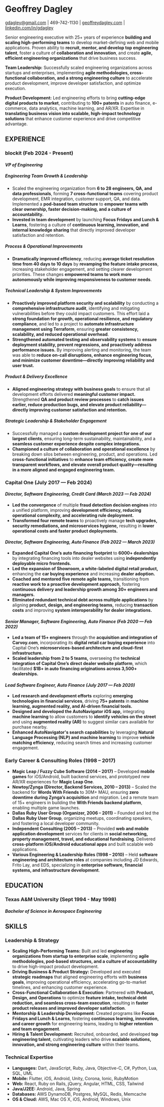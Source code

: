 # **Geoffrey Dagley**

gdagley@gmail.com | 469-742-1130 | [geoffreydagley.com](https://geoffreydagley.com/) | [linkedin.com/in/gdagley](https://www.linkedin.com/in/gdagley)

Senior engineering executive with 25+ years of experience **building and scaling high-performing teams** to develop market-defining web and mobile applications. Proven ability to **recruit, mentor, and develop top engineering talent**, foster a culture of **collaboration and innovation**, and create **agile, efficient engineering organizations** that drive business success.

**Team Leadership:** Successfully scaled engineering organizations across startups and enterprises, implementing **agile methodologies, cross-functional collaboration, and a strong engineering culture** to accelerate product development, improve developer satisfaction, and optimize execution.

**Product Development:** Led engineering efforts to bring **cutting-edge digital products to market**, contributing to **100+ patents** in auto finance, e-commerce, data analytics, machine learning, and AR/XR. Expertise in **translating business vision into scalable, high-impact technology solutions** that enhance customer experience and drive competitive advantage.

## **EXPERIENCE**

### **blockit (Feb 2024 \- Present)**

#### *VP of Engineering*

##### Engineering Team Growth & Leadership

* Scaled the engineering organization from **6 to 28 engineers, QA, and data professionals**, forming **7 cross-functional teams** covering product development, EMR integration, customer support, QA, and data. Implemented a **pod-based team structure** to **empower teams with clear ownership, faster decision-making, and a culture of accountability.**  
* **Invested in team development** by launching **Focus Fridays and Lunch & Learns**, fostering a culture of **continuous learning, innovation, and internal knowledge sharing** that directly improved developer satisfaction and retention.

##### Process & Operational Improvements

* **Dramatically improved efficiency**, reducing **average ticket resolution time from 40 days to 10 days** by **revamping the feature intake process**, increasing stakeholder engagement, and setting clearer development priorities. These changes **empowered teams to work more autonomously while improving responsiveness to customer needs**.

##### Technical Leadership & System Improvements

* **Proactively improved platform security and scalability** by conducting a **comprehensive infrastructure audit**, identifying and mitigating vulnerabilities before they could impact customers. This effort laid a **strong foundation for growth, operational resilience, and regulatory compliance**, and led to a project to **automate infrastructure management using Terraform**, ensuring **greater consistency, scalability, and reduced operational overhead**.
* **Strengthened automated testing and observability systems** to **ensure deployment stability, prevent regressions, and proactively address performance issues.** By improving alerting and monitoring, the team was able to **reduce on-call disruptions, enhance engineering focus, and minimize customer downtime—directly improving reliability and user trust.**

##### Product & Delivery Excellence

* **Aligned engineering strategy with business goals** to ensure that all development efforts delivered **meaningful customer impact.** Strengthened **QA and product review processes** to **catch issues earlier, reduce production bugs, and elevate product reliability—directly improving customer satisfaction and retention.**

##### Strategic Leadership & Stakeholder Engagement

* Successfully managed a **custom development project for one of our largest clients**, ensuring long-term sustainability, maintainability, and a **seamless customer experience despite complex integrations.**  
* **Championed a culture of collaboration and operational excellence** by breaking down silos between engineering, product, and operations. Led **cross-functional initiatives** to **enhance team efficiency, create more transparent workflows, and elevate overall product quality—resulting in a more aligned and engaged engineering team.**

### **Capital One (July 2017 — Feb 2024\)**

#### *Director, Software Engineering, Credit Card (March 2023 — Feb 2024\)*

* **Led the convergence** of multiple **fraud detection decision engines** into a unified platform, improving **development efficiency, reducing operational complexity, and accelerating rule deployment.**  
* **Transformed four remote teams** to proactively manage **tech upgrades, security remediations, and microservices hygiene,** resulting in **lower operational costs and faster product deployments.**

#### *Director, Software Engineering, Auto Finance (Feb 2022 — March 2023\)*

* **Expanded Capital One’s auto financing footprint** to **6000+ dealerships** by integrating financing tools into dealer websites using **independently deployable micro frontends.**  
* **Led the expansion of Showroom, a white-labeled digital retail product,** enhancing the **car buying experience** and increasing **dealer adoption.**  
* **Coached and mentored five remote agile teams,** transitioning from **reactive work to a proactive development approach,** fostering **continuous delivery and leadership growth among 30+ engineers and managers.**  
* **Eliminated redundant technical debt across multiple applications** by aligning **product, design, and engineering teams,** reducing **transaction costs** and improving **system interoperability for dealer integrations.**

#### *Senior Manager, Software Engineering, Auto Finance (Feb 2020 — Feb 2022\)*

* **Led a team of 15+ engineers** through the **acquisition and integration of Carvoy.com**, incorporating its **digital retail car buying experience** into Capital One’s **microservices-based architecture and cloud-first infrastructure.**  
* **Scaled leadership from 2 to 5 teams,** overseeing the **technical integration of Capital One’s direct dealer website platform**, which facilitated **$1B+ in auto financing originations across 3,500+ dealerships.**

#### *Lead Software Engineer, Auto Finance (July 2017 — Feb 2020\)*

* **Led research and development efforts** exploring **emerging technologies in financial services**, driving **75+ patents** in **machine learning, augmented reality, and AI-driven financial tools.**  
* **Designed and developed the AutoNavigator iOS app,** integrating **machine learning** to allow customers to **identify vehicles on the street** and using **augmented reality (AR)** to suggest similar cars available for purchase nearby.  
* **Enhanced AutoNavigator's search capabilities** by leveraging **Natural Language Processing (NLP) and machine learning** to improve **vehicle matching efficiency**, reducing search times and increasing customer engagement.

### **Early Career & Consulting Roles (1998 – 2017\)**

* **Magic Leap / Fuzzy Cube Software (2014 – 2017\)** – Developed **mobile games** for iOS/Android, built backend services, and prototyped new AR/XR experiences for **Magic Leap One**.  
* **Newtoy/Zynga (Director, Backend Services, 2010 – 2013\)** – Scaled the backend for **Words With Friends** to 30M+ MAU, ensuring **zero downtime during Zynga’s acquisition** and migration. Led a remote team of 15+ engineers in building the **With Friends backend platform**, enabling multiple game launches.  
* **Dallas Ruby User Group (Organizer, 2006 – 2011\)** – Founded and led the **Dallas Ruby User Group**, organizing meetups, coordinating speakers, and fostering a local developer community.  
* **Independent Consulting (2005 – 2013\)** – Provided **web and mobile application development** services for clients in **social networking, property management, travel, and educational fundraising**. Delivered **cross-platform iOS/Android educational apps** and built scalable web applications.  
* **Various Engineering & Leadership Roles (1998 – 2010\)** – Held **software engineering and architecture roles** at companies including JD Edwards, Frito Lay, and EDS, specializing in **enterprise software, financial systems, and infrastructure development**.

## **EDUCATION**

### **Texas A\&M University (Sept 1994 \- May 1998\)**

#### *Bachelor of Science in Aerospace Engineering*

## **SKILLS**

### **Leadership & Strategy**

* **Scaling High-Performing Teams:** Built and led **engineering organizations from startup to enterprise scale**, implementing **agile methodologies, pod-based structures, and a culture of accountability** to drive high-impact product development.  
* **Driving Business & Product Strategy:** Developed and executed **strategic roadmaps** that aligned engineering efforts with **business goals**, improving operational efficiency, accelerating go-to-market timelines, and enhancing customer experience.  
* **Cross-Functional Collaboration & Execution:** Partnered with **Product, Design, and Operations** to optimize **feature intake, technical debt reduction, and seamless cross-team execution**, resulting in **faster product releases and improved developer satisfaction**.  
* **Mentorship & Leadership Development:** Created programs like **Focus Fridays and Lunch & Learns**, fostering **continuous learning, innovation, and career growth** for engineering teams, leading to **higher retention and team engagement**.  
* **Hiring & Talent Development:** Recruited, onboarded, and developed **top engineering talent**, cultivating leaders who drive **scalable solutions, innovation, and strong engineering culture** within their teams.

### **Technical Expertise**

* **Languages:** Dart, JavaScript, Ruby, Java, Objective-C, C\#, Python, Lua, SQL, UML  
* **Mobile:** Flutter, iOS, Android, Unity, Corona, Ionic, RubyMotion  
* **Web:** React, Ruby on Rails, jQuery, Angular, HTML, CSS, Tailwind  
* **Java/J2EE:** Android, Java, Spring  
* **Databases:** AWS DynamoDB, Postgres, MySQL, Redis, Memcache  
* **OS & Cloud:** AWS, Mac OS X, iOS, Android, Windows, Unix
